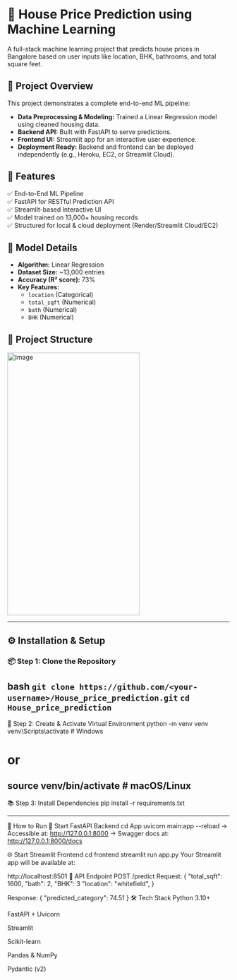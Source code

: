 # 🏡 House Price Prediction using Machine Learning

A full-stack machine learning project that predicts house prices in Bangalore based on user inputs like location, BHK, bathrooms, and total square feet.


## 📌 Project Overview

This project demonstrates a complete end-to-end ML pipeline:

- **Data Preprocessing & Modeling:** Trained a Linear Regression model using cleaned housing data.
- **Backend API:** Built with FastAPI to serve predictions.
- **Frontend UI:** Streamlit app for an interactive user experience.
- **Deployment Ready:** Backend and frontend can be deployed independently (e.g., Heroku, EC2, or Streamlit Cloud).
  
## 🚀 Features

✅ End-to-End ML Pipeline  
✅ FastAPI for RESTful Prediction API  
✅ Streamlit-based Interactive UI  
✅ Model trained on 13,000+ housing records  
✅ Structured for local & cloud deployment (Render/Streamlit Cloud/EC2)

## 🧠 Model Details

- **Algorithm:** Linear Regression
- **Dataset Size:** ~13,000 entries
- **Accuracy (R² score):** 73%
- **Key Features:**
  - `location` (Categorical)
  - `total_sqft` (Numerical)
  - `bath` (Numerical)
  - `BHK` (Numerical)


## 📁 Project Structure

<img width="300" height="596" alt="image" src="https://github.com/user-attachments/assets/c77194d5-529f-4c7d-aa92-b03d4bca244f" />


---

## ⚙️ Installation & Setup

### 📦 Step 1: Clone the Repository
bash
```git clone https://github.com/<your-username>/House_price_prediction.git```
```cd House_price_prediction```
---
🐍 Step 2: Create & Activate Virtual Environment
python -m venv venv
venv\Scripts\activate      # Windows
# or
source venv/bin/activate   # macOS/Linux
---
📚 Step 3: Install Dependencies
pip install -r requirements.txt

---
🔁 How to Run
🧠 Start FastAPI Backend
cd App
uvicorn main:app --reload
→ Accessible at: http://127.0.0.1:8000
→ Swagger docs at: http://127.0.0.1:8000/docs

🌐 Start Streamlit Frontend
cd frontend
streamlit run app.py
 Your Streamlit app will be available at:

http://localhost:8501
🔗 API Endpoint
POST /predict
Request:
{
  "total_sqft": 1600,
  "bath": 2,
  "BHK": 3
  "location": "whitefield",
}


Response:
{
  "predicted_category": 74.51
}
🛠 Tech Stack
Python 3.10+

FastAPI + Uvicorn

Streamlit

Scikit-learn

Pandas & NumPy

Pydantic (v2)

